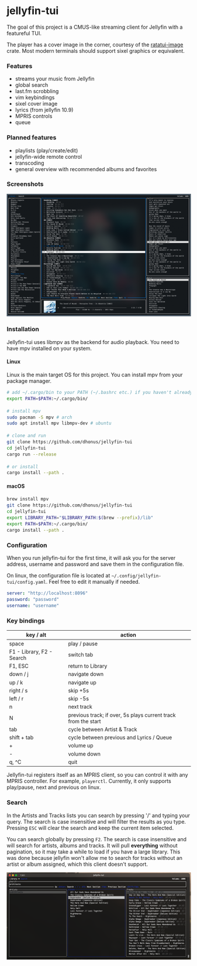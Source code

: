 # jellyfin-tui

The goal of this project is a CMUS-like streaming client for Jellyfin with a featureful TUI.

The player has a cover image in the corner, courtesy of the [ratatui-image](https://github.com/benjajaja/ratatui-image) crate. Most modern terminals should support sixel graphics or equivalent.

### Features
- streams your music from Jellyfin
- global search
- last.fm scrobbling
- vim keybindings
- sixel cover image
- lyrics (from jellyfin 10.9)
- MPRIS controls
- queue

### Planned features
- playlists (play/create/edit)
- jellyfin-wide remote control
- transcoding
- general overview with recommended albums and favorites

### Screenshots
![image](.github/screen259.png)

### Installation
Jellyfin-tui uses libmpv as the backend for audio playback. You need to have mpv installed on your system.

#### Linux
Linux is the main target OS for this project. You can install mpv from your package manager.
```bash
# add ~/.cargo/bin to your PATH (~/.bashrc etc.) if you haven't already
export PATH=$PATH:~/.cargo/bin/

# install mpv
sudo pacman -S mpv # arch
sudo apt install mpv libmpv-dev # ubuntu

# clone and run
git clone https://github.com/dhonus/jellyfin-tui
cd jellyfin-tui
cargo run --release

# or install
cargo install --path .
```

#### macOS
```bash
brew install mpv
git clone https://github.com/dhonus/jellyfin-tui
cd jellyfin-tui
export LIBRARY_PATH="$LIBRARY_PATH:$(brew --prefix)/lib"
export PATH=$PATH:~/.cargo/bin/
cargo install --path .
```

### Configuration
When you run jellyfin-tui for the first time, it will ask you for the server address, username and password and save them in the configuration file.

On linux, the configuration file is located at `~/.config/jellyfin-tui/config.yaml`. Feel free to edit it manually if needed.
```yaml
server: "http://localhost:8096"
password: "password"
username: "username"
```

### Key bindings
|key / alt|action|
|---|---|
|space|play / pause|
|F1 - Library, F2 - Search|switch tab|
|F1, ESC|return to Library|
|down / j|navigate down|
|up / k|navigate up|
|right / s|skip +5s|
|left / r|skip -5s|
|n|next track|
|N|previous track; if over, 5s plays current track from the start|
|tab|cycle between Artist & Track|
|shift + tab|cycle between previous and Lyrics / Queue|
|+|volume up|
|-|volume down|
|q, ^C|quit|

Jellyfin-tui registers itself as an MPRIS client, so you can control it with any MPRIS controller. For example, `playerctl`. Currently, it only supports play/pause, next and previous on linux.

### Search

In the Artists and Tracks lists you can search by pressing '/' and typing your query. The search is case insensitive and will filter the results as you type. Pressing `ESC` will clear the search and keep the current item selected.

You can search globally by pressing `F2`. The search is case insensitive and will search for artists, albums and tracks. It will pull **everything** without pagination, so it may take a while to load if you have a large library. This was done because jellyfin won't allow me to search for tracks without an artist or album assigned, which this client doesn't support.

![image](.github/search.png)